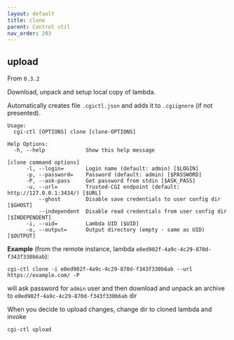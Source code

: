 ```yaml
---
layout: default
title: clone
parent: Control util
nav_order: 203
---
```

## upload

From `0.3.2`

Download, unpack and setup local copy of lambda.

Automatically creates file `.cgictl.json` and adds it to `.cgiignore` (if not presented).

```
Usage:
  cgi-ctl [OPTIONS] clone [clone-OPTIONS]

Help Options:
  -h, --help             Show this help message

[clone command options]
      -l, --login=       Login name (default: admin) [$LOGIN]
      -p, --password=    Password (default: admin) [$PASSWORD]
      -P, --ask-pass     Get password from stdin [$ASK_PASS]
      -u, --url=         Trusted-CGI endpoint (default: http://127.0.0.1:3434/) [$URL]
          --ghost        Disable save credentials to user config dir [$GHOST]
          --independent  Disable read credentials from user config dir [$INDEPENDENT]
      -i, --uid=         Lambda UID [$UID]
      -o, --output=      Output directory (empty - same as UID) [$OUTPUT]
```


**Example** (from the remote instance, lambda `e0ed902f-4a9c-4c29-870d-f343f330b6ab`):

```
cgi-ctl clone -i e0ed902f-4a9c-4c29-870d-f343f330b6ab --url https://example.com/ -P
```

will ask password for `admin` user and then download and unpack an archive to `e0ed902f-4a9c-4c29-870d-f343f330b6ab` dir

When you decide to upload changes, change dir to cloned lambda and invoke

```
cgi-ctl upload
```